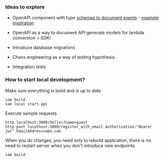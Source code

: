 ### Ideas to explore

- OpenAPI component with type [schemas to document events](https://swagger.io/specification/#schema-object) - [example inspiration](https://github.com/aws-samples/aws-serverless-ecommerce-platform/blob/master/products/resources/events.yaml)
- OpenAPI as a way to document API generate models for lambda conversion + SDK!

- Introduce database migrations
- Chaos engineering as a way of testing hypothesis
- Integration tests

### How to start local development?

Make sure everything is build and is up to date
```
sam build
sam local start-api 
```

Execute sample requests
```
http localhost:3000/hello\?name=guest 
http post localhost:3000/register_with_email Authorization:"Bearer jwt" EmailAddress=a@a.com
```

When you do changes, you need only to rebuild application, 
there is no need to restart server when you don't introduce new endpoints
```
sam build
```
